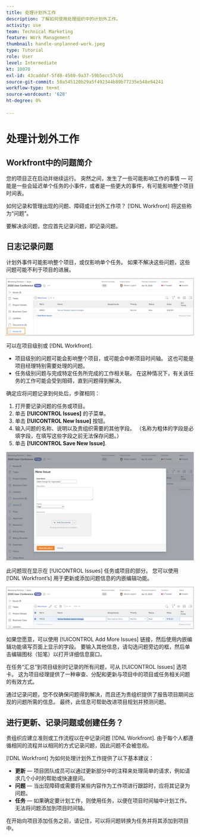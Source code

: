 ```yaml
---
title: 处理计划外工作
description: 了解如何使用处理组织中的计划外工作。
activity: use
team: Technical Marketing
feature: Work Management
thumbnail: handle-unplanned-work.jpeg
type: Tutorial
role: User
level: Intermediate
kt: 10070
exl-id: 43caddaf-5fd8-4580-9a37-59b5ecc57c91
source-git-commit: 58a545120b29a5f492344b89b77235e548e94241
workflow-type: tm+mt
source-wordcount: '628'
ht-degree: 0%

---
```


# 处理计划外工作

## Workfront中的问题简介

您的项目正在启动并继续运行。 突然之间，发生了一些可能影响工作的事情 — 可能是一些会延迟单个任务的小事件，或者是一些更大的事件，有可能影响整个项目时间表。

如何记录和管理出现的问题、障碍或计划外工作项？ [!DNL Workfront] 将这些称为“问题”。

要解决该问题，您应首先记录问题，即记录问题。

## 日志记录问题

计划外事件可能影响整个项目，或仅影响单个任务。 如果不解决这些问题，这些问题可能不利于项目的进展。

![图像 [!UICONTROL Issues] 部分 [!DNL Workfront]](assets/01-issue-list-project-level-generic.png)

可以在项目级别或 [!DNL Workfront].

* 项目级别的问题可能会影响整个项目，或可能会中断项目时间轴。 这也可能是项目经理特别需要处理的问题。
* 任务级别问题与完成特定任务所完成的工作相关联。 在这种情况下，有关该任务的工作可能会受到阻碍，直到问题得到解决。

确定应将问题记录到何处后，步骤相同：

1. 打开要记录问题的任务或项目。
1. 单击 **[!UICONTROL Issues]** 的子菜单。
1. 单击 **[!UICONTROL New Issue]** 按钮。
1. 输入问题的名称、说明以及贵组织需要的其他字段。 （名称为粗体的字段是必填字段，在填写这些字段之前无法保存问题。）
1. 单击 **[!UICONTROL Save New Issue]**.

![图像 [!UICONTROL New Issue] 窗口 [!DNL Workfront]](assets/02-create-issue-details-window.png)

此问题现在显示在 [!UICONTROL Issues] 任务或项目的部分。 您可以使用 [!DNL Workfront’s] 用于更新或添加问题信息的内嵌编辑功能。

![图像 [!DNL Workfront’s] 用于更新或添加问题信息的内嵌编辑功能](assets/03-issue-list-inline-editing.png)

如果您愿意，可以使用 [!UICONTROL Add More Issues] 链接，然后使用内嵌编辑功能填写页面上显示的字段。 要输入其他信息，请勾选问题旁边的框，然后单击编辑图标（铅笔）以打开详细信息窗口。

在任务“汇总”到项目级别时记录的所有问题，可从 [!UICONTROL Issues] 选项卡。 这为项目经理提供了一种审查、分配和更新与项目中的项目或任务相关问题的有效方式。

通过记录问题，您不仅确保问题得到解决，而且还为贵组织提供了报告项目期间出现的问题所需的信息。 最终，此信息可帮助改进项目规划并预测问题。

<!-- 
Learn more graphic and documentation articles/links
* Create issues
* Delete issues
* Edit issues
* View issues
-->

## 进行更新、记录问题或创建任务？

贵组织应建立准则或工作流程以在中记录问题 [!DNL Workfront]. 由于每个人都遵循相同的流程并以相同的方式记录问题，因此问题不会被忽视。

[!DNL Workfront] 为如何处理计划外工作提供了以下基本建议：

* **更新** — 项目团队成员可以通过更新部分中的注释来处理简单的请求，例如请求几个小时的帮助或快速提问。
* **问题** — 当出现障碍或需要将某些内容作为工作项进行跟踪时，应将其记录为问题。
* **任务** — 如果确定要计划工作，则使用任务，以便在项目时间轴中计划工作。 无法将问题添加到项目时间轴。

在开始向项目添加任务之前，请记住，可以将问题转换为任务并将其添加到项目中。 <!-- Learn how to do this in Section 3 of this learning path. -->
